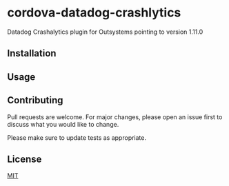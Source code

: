 # cordova-datadog-crashlytics

Datadog Crashalytics plugin for Outsystems pointing to version 1.11.0

## Installation


## Usage


## Contributing

Pull requests are welcome. For major changes, please open an issue first
to discuss what you would like to change.

Please make sure to update tests as appropriate.

## License

[MIT](https://choosealicense.com/licenses/mit/)
